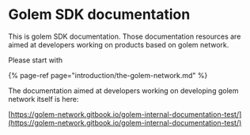 # Golem SDK documentation

This is golem SDK documentation. Those documentation resources are aimed at developers working on products based on golem network.

Please start with

{% page-ref page="introduction/the-golem-network.md" %}



The documentation aimed at developers working on developing golem network itself is here:

[https://golem-network.gitbook.io/golem-internal-documentation-test/](https://golem-network.gitbook.io/golem-internal-documentation-test/)



